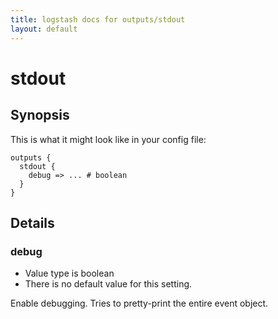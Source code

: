 ```yaml
---
title: logstash docs for outputs/stdout
layout: default
---
```

# stdout



## Synopsis

This is what it might look like in your config file:

    outputs {
      stdout {
        debug => ... # boolean
      }
    }

## Details

### debug

* Value type is boolean
* There is no default value for this setting.

Enable debugging. Tries to pretty-print the entire event object.

